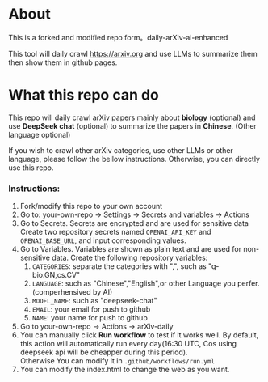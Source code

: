 # About
This is a forked and modified repo form。daily-arXiv-ai-enhanced

This tool will daily crawl https://arxiv.org and use LLMs to summarize them then show them in github pages.

# What this repo can do 
This repo will daily crawl arXiv papers mainly about **biology** (optional) and use **DeepSeek chat** (optional) to summarize the papers in **Chinese**. (Other language optional)

If you wish to crawl other arXiv categories, use other LLMs or other language, please follow the bellow instructions.
Otherwise, you can directly use this repo. 

### Instructions:
1. Fork/modify this repo to your own account
2. Go to: your-own-repo -> Settings -> Secrets and variables -> Actions
3. Go to Secrets. Secrets are encrypted and are used for sensitive data
   Create two repository secrets named `OPENAI_API_KEY` and `OPENAI_BASE_URL`, and input corresponding values.
4. Go to Variables. Variables are shown as plain text and are used for non-sensitive data. Create the following repository variables:
   1. `CATEGORIES`: separate the categories with ",", such as "q-bio.GN,cs.CV"
   2. `LANGUAGE`: such as "Chinese","English",or other Language you perfer.(comperhensived by AI)
   3. `MODEL_NAME`: such as "deepseek-chat"
   4. `EMAIL`: your email for push to github
   5. `NAME`: your name for push to github
5. Go to your-own-repo -> Actions -> arXiv-daily
6. You can manually click **Run workflow** to test if it works well. By default, this action will automatically run every day(16:30 UTC, Cos using deepseek api will be cheapper during this period). \
Otherwise You can modify it in `.github/workflows/run.yml`
7. You can modify the index.html to change the web as you want.
